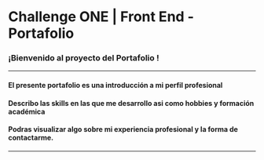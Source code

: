 # Challenge ONE | Front End -  Portafolio

### ¡Bienvenido al proyecto del Portafolio ! 
---
#### El presente portafolio es una introducción a mi perfil profesional
#### Describo las skills en las que me desarrollo asi como hobbies y formación académica
#### Podras visualizar algo sobre mi experiencia profesional y la forma de contactarme.
---